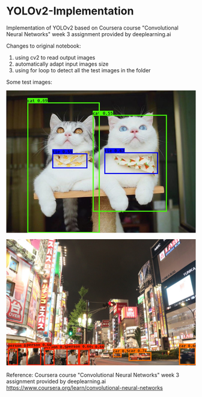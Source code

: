 # YOLOv2-Implementation
Implementation of YOLOv2 based on Coursera course "Convolutional Neural Networks" week 3 assignment provided by deeplearning.ai

Changes to original notebook:
1. using cv2 to read output images
2. automatically adapt input images size
3. using for loop to detect all the test images in the folder

Some test images:

![alt text](https://github.com/lxy000719/YOLOv2-Implementation/blob/master/out/test4.jpg?raw=true)

![alt text](https://github.com/lxy000719/YOLOv2-Implementation/blob/master/out/test2.jpg?raw=true)


Reference:
Coursera course "Convolutional Neural Networks" week 3 assignment provided by deeplearning.ai
https://www.coursera.org/learn/convolutional-neural-networks

